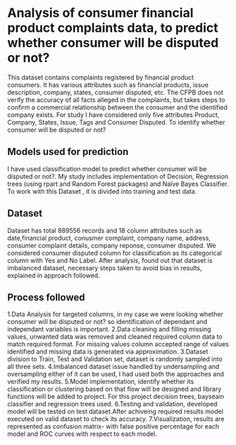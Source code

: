 # Analysis of consumer financial product complaints data, to predict whether consumer will be disputed or not?
This dataset contains complaints registered by financial product consumers. It has various attributes such as financial products, issue description, company, states, consumer disputed, etc. The CFPB does not verify the accuracy of all facts alleged in the complaints, but takes steps to confirm a commercial relationship between the consumer and the identified company exists.
For study I have considered only five attributes Product, Company, States, Issue, Tags and Consumer Disputed. To identify whether consumer will be disputed or not?

## Models used for prediction
I have used classification model to predict whether consumer will be disputed or not?. My study includes implementation of Decision, Regression trees (using rpart and Random Forest packages) and Naïve Bayes Classifier. To work with this Dataset , it is divided into training and test data.

## Dataset
Dataset has total 889556 records and 18 column attributes such as date,financial product, conusmer complaint, company name, address, consumer complaint details, company reponse, consumer disputed. We considered consumer disputed column for classification as its categorical column with Yes and No Label. After analysis, found out that dataset is imbalanced dataset, necessary steps taken to avoid bias in results, explained in approach followed.

## Process followed
1.Data Analysis for targeted columns, in my case we were looking whether consumer will be disputed or not? so identification of dependant and independant variables is important.
2.Data cleaning and filling missing values, unwanted data was removed and cleaned required column data to match required format. For missing values column accepted range of values identified and missing data is generated via approximation.
3.Dataset division to Train, Test and Validation set, dataset is randomly sampled into all three sets.
4.Imbalanced dataset issue handled by undersampling and oversampling either of it can be used, I had used both the approaches and verified my results.
5.Model implementation, identify whether its classification or clustering based on that flow will be designed and library functions will be added to project. For this project decision trees, bayseain classifier and regression trees used.
6.Testing and validation, developed model will be tested on test dataset.After achiveing required results model executed on valid dataset to check its accuracy.
7.Visualization, results are represented as confusion matrix- with false positive percentage for each model and ROC curves with respect to each model.
